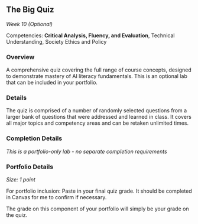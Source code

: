 ## The Big Quiz

*Week 10 (Optional)*

Competencies: **Critical Analysis, Fluency, and Evaluation**, Technical Understanding, Society Ethics and Policy

### Overview

A comprehensive quiz covering the full range of course concepts, designed to demonstrate mastery of AI literacy fundamentals. This is an optional lab that can be included in your portfolio.

### Details

The quiz is comprised of a number of randomly selected questions from a larger bank of questions that were addressed and learned in class. It covers all major topics and competency areas and can be retaken unlimited times.

### Completion Details

*This is a portfolio-only lab - no separate completion requirements*

### Portfolio Details

*Size: 1 point*

For portfolio inclusion: Paste in your final quiz grade. It should be completed in Canvas for me to confirm if necessary.

The grade on this component of your portfolio will simply be your grade on the quiz.